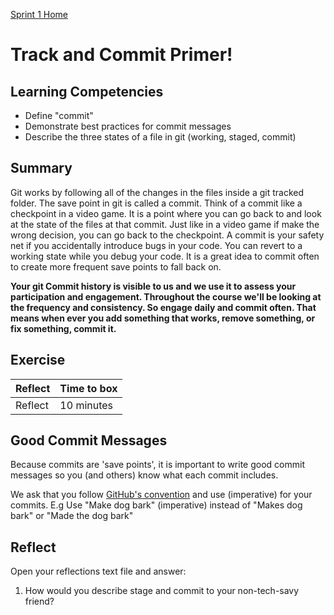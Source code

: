 [Sprint 1 Home](README.md) 

# Track and Commit Primer!

## Learning Competencies

- Define "commit"
- Demonstrate best practices for commit messages
- Describe the three states of a file in git (working, staged, commit)

## Summary

Git works by following all of the changes in the files inside a git tracked folder. The save point in git is called a commit. Think of a commit like a checkpoint in a video game. It is a point where you can go back to and look at the state of the files at that commit. Just like in a video game if make the wrong decision, you can go back to the checkpoint. A commit is your safety net if you accidentally introduce bugs in your code. You can revert to a working state while you debug your code. It is a great idea to commit often to create more frequent save points to fall back on.

__Your git Commit history is visible to us and we use it to assess your participation and engagement. Throughout the course we'll be looking at the frequency and consistency. So engage daily and commit often. That means when ever you add something that works, remove something, or fix something, commit it.__  

## Exercise

Reflect | Time to box |
------------|----------|
Reflect | 10 minutes

## Good Commit Messages 
Because commits are 'save points', it is important to write good commit messages so you (and others) know what each commit includes.

We ask that you follow [GitHub's convention](https://stackoverflow.com/questions/3580013/should-i-use-past-or-present-tense-in-git-commit-messages?utm_medium=organic&utm_source=google_rich_qa&utm_campaign=google_rich_qa) and use (imperative) for your commits. E.g Use "Make dog bark" (imperative) instead of "Makes dog bark" or "Made the dog bark"


## Reflect
Open your reflections text file and answer:

1. How would you describe stage and commit to your non-tech-savy friend?  



